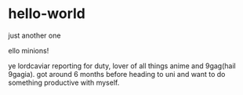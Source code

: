# hello-world
just another one 

ello minions!

ye lordcaviar reporting for duty, lover of all things anime and 9gag(hail 9gagia). got around 6 months before heading to uni and want to do something productive with myself. 

